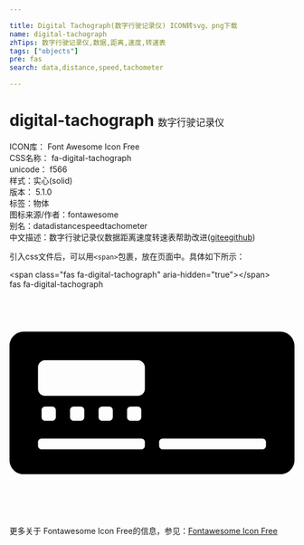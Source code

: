 ```yaml
---

title: Digital Tachograph(数字行驶记录仪) ICON转svg、png下载
name: digital-tachograph
zhTips: 数字行驶记录仪,数据,距离,速度,转速表
tags: ["objects"]
pre: fas
search: data,distance,speed,tachometer

---
```


# digital-tachograph  <small style="font-size: 60%;font-weight: 100">数字行驶记录仪</small>


<div class="detail-page">
<p>
<span>
ICON库：
<span class="badge-secondary badge">Font Awesome Icon Free</span> 
</span>
<br/>
<span>
CSS名称：
<span class="badge-secondary badge">fa-digital-tachograph</span> 
</span>
<br/>
<span>
unicode：
<span class="badge-secondary badge">f566</span> 
<copy-btn content='f566' btn-title=""></copy-btn>
<copy-btn :content='String.fromCodePoint(parseInt("f566", 16))' btn-title="复制U"></copy-btn>
</span><br/><span>样式：<span class="badge-light badge">实心(solid)</span></span>
<br/>
<span>
版本：
<span class="badge-secondary badge">5.1.0</span> 
</span><br/><span>标签：<span class="badge-light badge"><router-link to="/tags/objects.html">物体</router-link></span></span>
<br/>
<span>图标来源/作者：<span class="badge-light badge">fontawesome</span></span> 
<br/>
<span>别名：<span class="badge-light badge">data</span><span class="badge-light badge">distance</span><span class="badge-light badge">speed</span><span class="badge-light badge">tachometer</span></span><br/><span class="zh-detail">中文描述：<span class="badge-primary badge">数字行驶记录仪</span><span class="badge-primary badge">数据</span><span class="badge-primary badge">距离</span><span class="badge-primary badge">速度</span><span class="badge-primary badge">转速表</span><span class="help-link"><span>帮助改进</span>(<a href="https://gitee.com/liuwave/icon-helper/edit/master/json/fontawesome/solid/digital-tachograph.json" target="_blank" rel="noopener noreferrer">gitee</a><a href="https://github.com/liuwave/icon-helper/edit/master/json/fontawesome/solid/digital-tachograph.json" target="_blank" rel="noopener noreferrer">github</a></span>)</span><br/>
</p>
</div>
<div class="alert alert-dark">
  <i class="fas fa-digital-tachograph fa-xs"></i>
  <i class="fas fa-digital-tachograph fa-sm"></i>
  <i class="fas fa-digital-tachograph fa-lg"></i>
  <i class="fas fa-digital-tachograph fa-2x"></i>
  <i class="fas fa-digital-tachograph fa-3x"></i>
  <i class="fas fa-digital-tachograph fa-5x"></i>
  <i class="fas fa-digital-tachograph fa-7x"></i>
</div>
<div>
  <p>引入css文件后，可以用<code>&lt;span&gt;</code>包裹，放在页面中。具体如下所示：    
  </p>
  <div class="alert alert-primary" style="font-size: 14px">
    &lt;span class="fas fa-digital-tachograph" aria-hidden="true"&gt;&lt;/span&gt;
    <copy-btn content='<span class="fas fa-digital-tachograph" aria-hidden="true"></span>'></copy-btn>
  </div>
  <div class="alert alert-secondary">
    <i class="fas fa-digital-tachograph"
    style="font-size: 24px"
    aria-hidden="true"></i> fas fa-digital-tachograph
    <copy-btn content="fas fa-digital-tachograph" btn-title="复制图标名称"></copy-btn>
  </div>
</div>
<div id="svg" class="svg-wrap">
<svg xmlns="http://www.w3.org/2000/svg" viewBox="0 0 640 512"><path d="M608 96H32c-17.67 0-32 14.33-32 32v256c0 17.67 14.33 32 32 32h576c17.67 0 32-14.33 32-32V128c0-17.67-14.33-32-32-32zM304 352c0 4.42-3.58 8-8 8H72c-4.42 0-8-3.58-8-8v-8c0-4.42 3.58-8 8-8h224c4.42 0 8 3.58 8 8v8zM72 288v-16c0-4.42 3.58-8 8-8h16c4.42 0 8 3.58 8 8v16c0 4.42-3.58 8-8 8H80c-4.42 0-8-3.58-8-8zm64 0v-16c0-4.42 3.58-8 8-8h16c4.42 0 8 3.58 8 8v16c0 4.42-3.58 8-8 8h-16c-4.42 0-8-3.58-8-8zm64 0v-16c0-4.42 3.58-8 8-8h16c4.42 0 8 3.58 8 8v16c0 4.42-3.58 8-8 8h-16c-4.42 0-8-3.58-8-8zm64 0v-16c0-4.42 3.58-8 8-8h16c4.42 0 8 3.58 8 8v16c0 4.42-3.58 8-8 8h-16c-4.42 0-8-3.58-8-8zm40-64c0 8.84-7.16 16-16 16H80c-8.84 0-16-7.16-16-16v-48c0-8.84 7.16-16 16-16h208c8.84 0 16 7.16 16 16v48zm272 128c0 4.42-3.58 8-8 8H344c-4.42 0-8-3.58-8-8v-8c0-4.42 3.58-8 8-8h224c4.42 0 8 3.58 8 8v8z"/></svg>
</div>
<detail full-name='fa-digital-tachograph'></detail>
    
<div><p>更多关于  Fontawesome Icon Free的信息，参见：<a target="_blank" href="https://iconhelper.cn/fontawesome.html">Fontawesome Icon Free</a>
</p></div>
